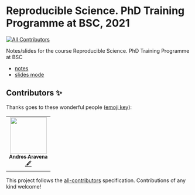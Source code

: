 # Reproducible Science. PhD Training Programme at BSC, 2021
<!-- ALL-CONTRIBUTORS-BADGE:START - Do not remove or modify this section -->
[![All Contributors](https://img.shields.io/badge/all_contributors-1-orange.svg?style=flat-square)](#contributors-)
<!-- ALL-CONTRIBUTORS-BADGE:END -->

Notes/slides for the course Reproducible Science. PhD Training Programme at BSC

- [notes](https://hackmd.io/@pareyesv/rs2021?type=view)
- [slides mode](https://hackmd.io/@pareyesv/rs2021?type=slide)

## Contributors ✨

Thanks goes to these wonderful people ([emoji key](https://allcontributors.org/docs/en/emoji-key)):

<!-- ALL-CONTRIBUTORS-LIST:START - Do not remove or modify this section -->
<!-- prettier-ignore-start -->
<!-- markdownlint-disable -->
<table>
  <tr>
    <td align="center"><a href="http://anaraven.bitbucket.io/"><img src="https://avatars.githubusercontent.com/u/7228142?v=4?s=100" width="100px;" alt=""/><br /><sub><b>Andres Aravena</b></sub></a><br /><a href="#content-anaraven" title="Content">🖋</a></td>
  </tr>
</table>

<!-- markdownlint-restore -->
<!-- prettier-ignore-end -->

<!-- ALL-CONTRIBUTORS-LIST:END -->

This project follows the [all-contributors](https://github.com/all-contributors/all-contributors) specification. Contributions of any kind welcome!